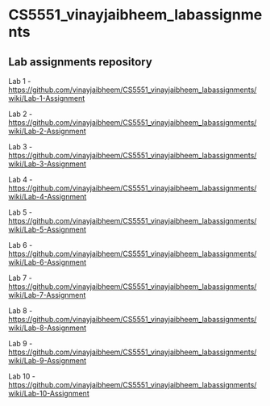 # CS5551_vinayjaibheem_labassignments
Lab assignments repository
----------------------------------------------------------------------------------------------------

Lab 1 - https://github.com/vinayjaibheem/CS5551_vinayjaibheem_labassignments/wiki/Lab-1-Assignment

Lab 2 - https://github.com/vinayjaibheem/CS5551_vinayjaibheem_labassignments/wiki/Lab-2-Assignment

Lab 3 - https://github.com/vinayjaibheem/CS5551_vinayjaibheem_labassignments/wiki/Lab-3-Assignment

Lab 4 - https://github.com/vinayjaibheem/CS5551_vinayjaibheem_labassignments/wiki/Lab-4-Assignment

Lab 5 - https://github.com/vinayjaibheem/CS5551_vinayjaibheem_labassignments/wiki/Lab-5-Assignment

Lab 6 - https://github.com/vinayjaibheem/CS5551_vinayjaibheem_labassignments/wiki/Lab-6-Assignment

Lab 7 - https://github.com/vinayjaibheem/CS5551_vinayjaibheem_labassignments/wiki/Lab-7-Assignment

Lab 8 - https://github.com/vinayjaibheem/CS5551_vinayjaibheem_labassignments/wiki/Lab-8-Assignment

Lab 9 - https://github.com/vinayjaibheem/CS5551_vinayjaibheem_labassignments/wiki/Lab-9-Assignment

Lab 10 - https://github.com/vinayjaibheem/CS5551_vinayjaibheem_labassignments/wiki/Lab-10-Assignment